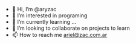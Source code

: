 - 👋 Hi, I’m @aryzac
- 👀 I’m interested in programing
- 🌱 I’m currently learning ...
- 💞️ I’m looking to collaborate on projects to learn
- 📫 How to reach me ariel@zac.com.ar

<!---
aryzac/aryzac is a ✨ special ✨ repository because its `README.md` (this file) appears on your GitHub profile.
You can click the Preview link to take a look at your changes.
--->
